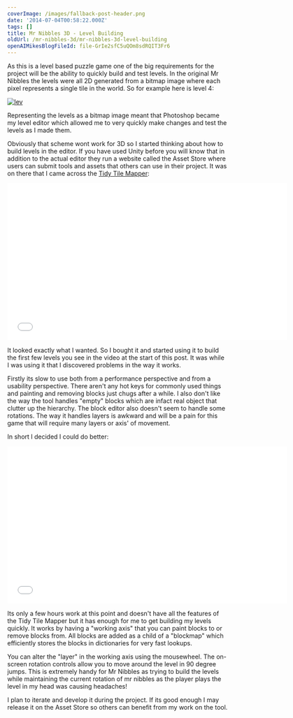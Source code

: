 ```yaml
---
coverImage: /images/fallback-post-header.png
date: '2014-07-04T00:58:22.000Z'
tags: []
title: Mr Nibbles 3D - Level Building
oldUrl: /mr-nibbles-3d/mr-nibbles-3d-level-building
openAIMikesBlogFileId: file-GrIe2sfC5uQOm8sdRQIT3Fr6
---
```


As this is a level based puzzle game one of the big requirements for the project will be the ability to quickly build and test levels. In the original Mr Nibbles the levels were all 2D generated from a bitmap image where each pixel represents a single tile in the world. So for example here is level 4:

<!-- more -->

[![lev](https://www.mikecann.blog/wp-content/uploads/2014/07/lev.png)](https://www.mikecann.blog/wp-content/uploads/2014/07/lev.png)

Representing the levels as a bitmap image meant that Photoshop became my level editor which allowed me to very quickly make changes and test the levels as I made them.

Obviously that scheme wont work for 3D so I started thinking about how to build levels in the editor. If you have used Unity before you will know that in addition to the actual editor they run a website called the Asset Store where users can submit tools and assets that others can use in their project. It was on there that I came across the [Tidy Tile Mapper](https://www.assetstore.unity3d.com/en/#!/content/2648):

<iframe width="640" height="360" src="//www.youtube.com/embed/Oh1AH9N1-9E" frameborder="0" allowfullscreen></iframe>

It looked exactly what I wanted. So I bought it and started using it to build the first few levels you see in the video at the start of this post. It was while I was using it that I discovered problems in the way it works.

Firstly its slow to use both from a performance perspective and from a usability perspective. There aren't any hot keys for commonly used things and painting and removing blocks just chugs after a while. I also don't like the way the tool handles "empty" blocks which are infact real object that clutter up the hierarchy. The block editor also doesn't seem to handle some rotations. The way it handles layers is awkward and will be a pain for this game that will require many layers or axis' of movement.

In short I decided I could do better:

<iframe width="640" height="360" src="//www.youtube.com/embed/QHCb9V0qrow" frameborder="0" allowfullscreen></iframe>

Its only a few hours work at this point and doesn't have all the features of the Tidy Tile Mapper but it has enough for me to get building my levels quickly. It works by having a "working axis" that you can paint blocks to or remove blocks from. All blocks are added as a child of a "blockmap" which efficiently stores the blocks in dictionaries for very fast lookups.

You can alter the "layer" in the working axis using the mousewheel. The on-screen rotation controls allow you to move around the level in 90 degree jumps. This is extremely handy for Mr Nibbles as trying to build the levels while maintaining the current rotation of mr nibbles as the player plays the level in my head was causing headaches!

I plan to iterate and develop it during the project. If its good enough I may release it on the Asset Store so others can benefit from my work on the tool.
